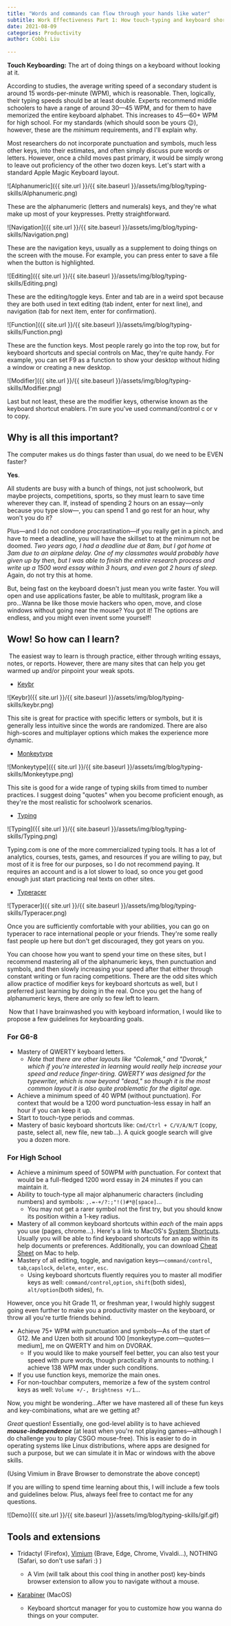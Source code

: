 ```yaml
---
title: "Words and commands can flow through your hands like water" 
subtitle: Work Effectiveness Part 1: How touch-typing and keyboard shortcuts can literally save your life  
date: 2021-08-09
categories: Productivity
author: Cobbi Liu
  
---
```


**Touch Keyboarding:** The art of doing things on a keyboard without looking at it.  

According to studies, the average writing speed of a secondary student is around 15 words-per-minute (WPM), which is reasonable. Then, logically, their typing speeds should be at least double. Experts recommend middle schoolers to have a range of around 30—45 WPM, and for them to have memorized the entire keyboard alphabet. This increases to  45—60+ WPM for high school. For my standards (which should soon be yours :wink:), however, these are the *minimum* requirements, and I'll explain why.

<!--more--> 

Most researchers do not incorporate punctuation and symbols, much less other keys, into their estimates, and often simply discuss pure words or letters. However, once a child moves past primary, it would be simply wrong to leave out proficiency of the other two dozen keys. Let's start with a standard Apple Magic Keyboard layout.

 ![Alphanumeric]({{ site.url }}/{{ site.baseurl }}/assets/img/blog/typing-skills/Alphanumeric.png) 


These are the alphanumeric (letters and numerals) keys, and they're what make up most of your keypresses. Pretty straightforward. 

 ![Navigation]({{ site.url }}/{{ site.baseurl }}/assets/img/blog/typing-skills/Navigation.png) 

These are the navigation keys, usually as a supplement to doing things on the screen with the mouse. For example, you can press enter to save a file when the button is highlighted. 

 ![Editing]({{ site.url }}/{{ site.baseurl }}/assets/img/blog/typing-skills/Editing.png) 

These are the editing/toggle keys. Enter and tab are in a weird spot because they are both used in text editing (tab indent, enter for next line), and navigation (tab for next item, enter for confirmation). 

 ![Function]({{ site.url }}/{{ site.baseurl }}/assets/img/blog/typing-skills/Function.png) 

These are the function keys. Most people rarely go into the top row, but for keyboard shortcuts and special controls on Mac, they're quite handy. For example, you can set F9 as a function to show your desktop without hiding a window or creating a new desktop. 

 ![Modifier]({{ site.url }}/{{ site.baseurl }}/assets/img/blog/typing-skills/Modifier.png) 

Last but not least, these are the modifier keys, otherwise known as the keyboard shortcut enablers. I'm sure you've used command/control c or v to copy. 



## Why is all this important?

The computer makes us do things faster than usual, do we need to be EVEN faster? 

**Yes**. 

All students are busy with a bunch of things, not just schoolwork, but maybe projects, competitions, sports, so they must learn to save time wherever they can. If, instead of spending 2 hours on an essay—only because you type slow—, you can spend 1 and go rest for an hour, why won't you do it? 

Plus—and I do not condone procrastination—if you really get in a pinch, and have to meet a deadline, you will have the skillset to at the minimum not be doomed. *Two years ago, I had a deadline due at 8am, but I got home at 3am due to an airplane delay. One of my classmates would probably have given up by then, but I was able to finish the entire research process and write up a 1500 word essay within 3 hours, and even got 2 hours of sleep.* Again, do not try this at home.

But, being fast on the keyboard doesn't just mean you write faster. You will open and use applications faster, be able to multitask, program like a pro...Wanna be like those movie hackers who open, move, and close windows without going near the mouse? You got it! The options are endless, and you might even invent some yourself!



## Wow! So how can I learn?

​	The easiest way to learn is through practice, either through writing essays, notes, or reports. However, there are many sites that can help you get warmed up and/or pinpoint your weak spots. 

* [Keybr](keybr.com)

 ![Keybr]({{ site.url }}/{{ site.baseurl }}/assets/img/blog/typing-skills/keybr.png) 

  This site is great for practice with specific letters or symbols, but it is generally less intuitive since the words are randomized. There are also high-scores and multiplayer options which makes the experience more dynamic. 

* [Monkeytype](monkeytype.com) 

![Monkeytype]({{ site.url }}/{{ site.baseurl }}/assets/img/blog/typing-skills/Monkeytype.png)   


This site is good for a wide range of typing skills from timed to number practices. I suggest doing "quotes" when you become proficient enough, as they're the most realistic for schoolwork scenarios. 

* [Typing](typing.com)

![Typing]({{ site.url }}/{{ site.baseurl }}/assets/img/blog/typing-skills/Typing.png)   

Typing.com is one of the more commercialized typing tools. It has a lot of analytics, courses, tests, games, and resources if you are willing to pay, but most of it is free for our purposes, so I do not recommend paying. It requires an account and is a lot slower to load, so once you get good enough just start practicing real texts on other sites.  

* [Typeracer](play.typeracer.com)

![Typeracer]({{ site.url }}/{{ site.baseurl }}/assets/img/blog/typing-skills/Typeracer.png)   


  Once you are sufficiently comfortable with your abilities, you can go on typeracer to race international people or your friends. They're some really fast people up here but don't get discouraged, they got years on you. 

You can choose how you want to spend your time on these sites, but I recommend mastering all of the alphanumeric keys, then punctuation and symbols, and then slowly increasing your speed after that either through constant writing or fun racing competitions. There are the odd sites which allow practice of modifier keys for keyboard shortcuts as well, but I preferred just learning by doing in the real. Once you get the hang of alphanumeric keys, there are only so few left to learn. 

​	Now that I have brainwashed you with keyboard information, I would like to propose a few guidelines for keyboarding goals. 

### For G6-8

* Mastery of QWERTY keyboard letters. 
  * *Note that there are other layouts like "Colemak," and "Dvorak," which if you're interested in learning would really help increase your speed and reduce finger-tiring. QWERTY was designed for the typewriter, which is now beyond "dead," so though it is the most common layout it is also quite problematic for the digital age.* 
* Achieve a minimum speed of 40 WPM (without punctuation). For context that would be a 1200 word punctuation-less essay in half an hour if you can keep it up. 
* Start to touch-type periods and commas. 
* Mastery of basic keyboard shortcuts like: `Cmd/Ctrl + C/V/A/N/T` (copy, paste, select all, new file, new tab...). A quick google search will give you a dozen more.  

### For High School

* Achieve a minimum speed of 50WPM *with* punctuation. For context that would be a full-fledged 1200 word essay in 24 minutes if you can maintain it. 
* Ability to touch-type all major alphanumeric characters (including numbers) and symbols: `,.=-+/?:;"!()#*@[space]`...
  * You may not get a rarer symbol not the first try, but you should know its position within a 1-key radius. 
* Mastery of all common keyboard shortcuts within *each* of the main apps you use (pages, chrome...). Here's a link to MacOS's [System Shortcuts](https://support.apple.com/en-us/HT201236). Usually you will be able to find keyboard shortcuts for an app within its help documents or preferences. Additionally, you can download [Cheat Sheet](https://www.mediaatelier.com/CheatSheet/) on Mac to help. 
* Mastery of all editing, toggle, and navigation keys—`command/control`, `tab`,`capslock`, `delete`, `enter`, `esc`. 
  * Using keyboard shortcuts fluently requires you to master all modifier keys as well: `command/control`,`option`, `shift`(both sides), `alt/option`(both sides), `fn`.

However, once you hit Grade 11, or freshman year, I would highly suggest going even further to make you a productivity master on the keyboard, or throw all you're turtle friends behind. 

* Achieve 75+ WPM *with* punctuation and symbols—As of the start of G12. Me and Uzen both sit around 100 [monkeytype.com—quotes—medium], me on QWERTY and him on DVORAK. 
  * If you would like to make yourself feel better, you can also test your speed with pure words, though practically it amounts to nothing. I achieve 138 WPM max under such conditions. 
* If you use function keys, memorize the main ones. 
* For non-touchbar computers, memorize a few of the system control keys as well: `Volume +/-, Brightness +/1`...

Now, you might be wondering...After we have mastered all of these fun keys and key-combinations, what are we getting at? 

*Great* question! Essentially, one god-level ability is to have achieved ***mouse-independence*** (at least when you're not playing games—although I do challenge you to play CSGO mouse-free). This is easier to do in operating systems like Linux distributions, where apps are designed for such a purpose, but we can simulate it in Mac or windows with the above skills. 


(Using Vimium in Brave Browser to demonstrate the above concept)

If you are willing to spend time learning about this, I will include a few tools and guidelines below. Plus, always feel free to contact me for any questions. 


![Demo]({{ site.url }}/{{ site.baseurl }}/assets/img/blog/typing-skills/gif.gif)   



## Tools and extensions

* Tridactyl (Firefox), [Vimium](https://chrome.google.com/webstore/detail/vimium/dbepggeogbaibhgnhhndojpepiihcmeb) (Brave, Edge, Chrome, Vivaldi...), NOTHING (Safari, so don't use safari :) )
  * A Vim (will talk about this cool thing in another post) key-binds browser extension to allow you to navigate without a mouse. 

* [Karabiner](https://karabiner-elements.pqrs.org/) (MacOS)
  * Keyboard shortcut manager for you to customize how you wanna do things on your computer. 

